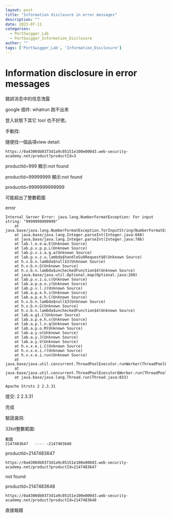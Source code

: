 ```yaml
---
layout: post
title: "Information disclosure in error messages"
description: ""
date: 2023-07-11
categories:
  - PortSwigger_Lab
  - PortSwigger_Information_Disclosure
author: ""
tags: ['PortSwigger_Lab', 'Information_Disclosure']
---
```






# Information disclosure in error messages
錯誤消息中的信息洩露



google 插件:
whatrun 跑不出來

登入狀態下其它 tool 也不好使。



手動找:


隨便找一個品項view detail:

```
https://0a4300db0373d1a9c05151e100e000d3.web-security-academy.net/product?productId=3
```

productId=999
顯示:not found


productId=99999999
顯示:not found

productId=9999999999999

可能超出了整數範圍

error
```
Internal Server Error: java.lang.NumberFormatException: For input string: "9999999999999"
	at java.base/java.lang.NumberFormatException.forInputString(NumberFormatException.java:67)
	at java.base/java.lang.Integer.parseInt(Integer.java:668)
	at java.base/java.lang.Integer.parseInt(Integer.java:786)
	at lab.l.e.e.w.E(Unknown Source)
	at lab.p.v.p.p.L(Unknown Source)
	at lab.p.v.z.a.q.a(Unknown Source)
	at lab.p.v.z.u.lambda$handleSubRequest$0(Unknown Source)
	at h.v.b.n.lambda$null$3(Unknown Source)
	at h.v.b.n.G(Unknown Source)
	at h.v.b.n.lambda$uncheckedFunction$4(Unknown Source)
	at java.base/java.util.Optional.map(Optional.java:260)
	at lab.p.v.z.u.c(Unknown Source)
	at lab.a.p.e.o.z(Unknown Source)
	at lab.p.v.l.z(Unknown Source)
	at lab.a.p.e.h.s(Unknown Source)
	at lab.a.p.e.h.C(Unknown Source)
	at h.v.b.n.lambda$null$3(Unknown Source)
	at h.v.b.n.G(Unknown Source)
	at h.v.b.n.lambda$uncheckedFunction$4(Unknown Source)
	at lab.a.g1.C(Unknown Source)
	at lab.a.p.e.h.x(Unknown Source)
	at lab.a.p.l.n.q(Unknown Source)
	at lab.a.p.o.M(Unknown Source)
	at lab.a.y.o(Unknown Source)
	at lab.a.y.J(Unknown Source)
	at lab.a.y.V(Unknown Source)
	at h.v.x.e.i.C(Unknown Source)
	at h.v.x.e.i.r(Unknown Source)
	at h.v.x.e.i.run(Unknown Source)
	at java.base/java.util.concurrent.ThreadPoolExecutor.runWorker(ThreadPoolExecutor.java:1136)
	at java.base/java.util.concurrent.ThreadPoolExecutor$Worker.run(ThreadPoolExecutor.java:635)
	at java.base/java.lang.Thread.run(Thread.java:833)

Apache Struts 2 2.3.31
```

提交:
2 2.3.31


完成




驗證漏洞:

32bit整數範圍:

```
範圍
2147483647   ---- −2147483648

```


productId=2147483647
```
https://0a4300db0373d1a9c05151e100e000d3.web-security-academy.net/product?productId=2147483647
```
not found




productId=2147483648
```
https://0a4300db0373d1a9c05151e100e000d3.web-security-academy.net/product?productId=2147483648
```
直接報錯







